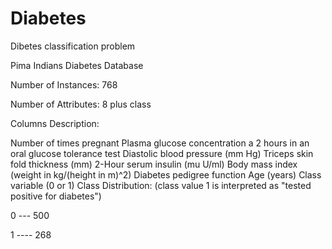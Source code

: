 # Diabetes
Dibetes classification problem

Pima Indians Diabetes Database

Number of Instances: 768

Number of Attributes: 8 plus class

Columns Description:

Number of times pregnant
Plasma glucose concentration a 2 hours in an oral glucose tolerance test
Diastolic blood pressure (mm Hg)
Triceps skin fold thickness (mm)
2-Hour serum insulin (mu U/ml)
Body mass index (weight in kg/(height in m)^2)
Diabetes pedigree function
Age (years)
Class variable (0 or 1)
Class Distribution: (class value 1 is interpreted as "tested positive for
diabetes")

0 --- 500

1 ---- 268

